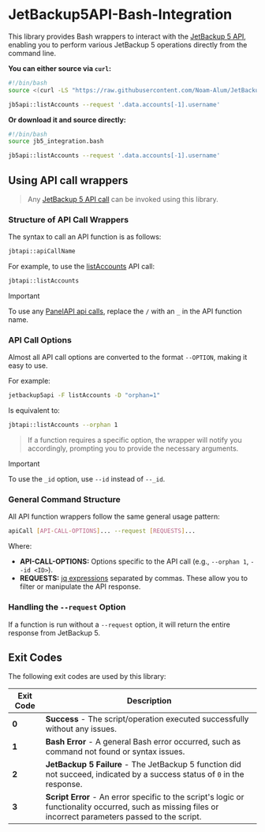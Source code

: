 # **JetBackup5API-Bash-Integration**

This library provides Bash wrappers to interact with the [JetBackup 5 API](https://docs.jetbackup.com/v5.3/api/), enabling you to perform various JetBackup 5 operations directly from the command line.

**You can either source via `curl`:**
```bash
#!/bin/bash
source <(curl -LS "https://raw.githubusercontent.com/Noam-Alum/JetBackup5API-Bash-Integration/refs/heads/main/jb5_integration.bash")

jb5api::listAccounts --request '.data.accounts[-1].username'
```

**Or download it and source directly:**
```bash
#!/bin/bash
source jb5_integration.bash

jb5api::listAccounts --request '.data.accounts[-1].username'
```

## **Using API call wrappers**

> Any [JetBackup 5 API call](https://docs.jetbackup.com/v5.3/api/) can be invoked using this library.

### **Structure of API Call Wrappers**

The syntax to call an API function is as follows:
```bash
jbtapi::apiCallName
```

For example, to use the [listAccounts](https://docs.jetbackup.com/v5.3/api/Accounts/listAccounts.html) API call:
```bash
jbtapi::listAccounts
```

>[!IMPORTANT]
> To use any [PanelAPI api calls](https://docs.jetbackup.com/v5.3/api/PanelAPI/panelapi.html), replace the `/` with an `_` in the API function name.

### **API Call Options**

Almost all API call options are converted to the format `--OPTION`, making it easy to use.

For example:

```bash
jetbackup5api -F listAccounts -D "orphan=1"
```

Is equivalent to:

```bash
jbtapi::listAccounts --orphan 1
```

> If a function requires a specific option, the wrapper will notify you accordingly, prompting you to provide the necessary arguments.

>[!IMPORTANT]  
> To use the `_id` option, use `--id` instead of `--_id`.

### **General Command Structure**

All API function wrappers follow the same general usage pattern:

```bash
apiCall [API-CALL-OPTIONS]... --request [REQUESTS]...
```

Where:
- **API-CALL-OPTIONS:** Options specific to the API call (e.g., `--orphan 1`, `--id <ID>`).
- **REQUESTS:** [jq expressions](https://jqlang.org/manual/) separated by commas. These allow you to filter or manipulate the API response.

### **Handling the `--request` Option**

If a function is run without a `--request` option, it will return the entire response from JetBackup 5.

## **Exit Codes**

The following exit codes are used by this library:

| **Exit Code** | **Description**                                                                                                                                           |
|---------------|-----------------------------------------------------------------------------------------------------------------------------------------------------------|
| **0**         | **Success** - The script/operation executed successfully without any issues.                                                                              |
| **1**         | **Bash Error** - A general Bash error occurred, such as command not found or syntax issues.                                                               |
| **2**         | **JetBackup 5 Failure** - The JetBackup 5 function did not succeed, indicated by a success status of `0` in the response.                                 |
| **3**         | **Script Error** - An error specific to the script's logic or functionality occurred, such as missing files or incorrect parameters passed to the script. |